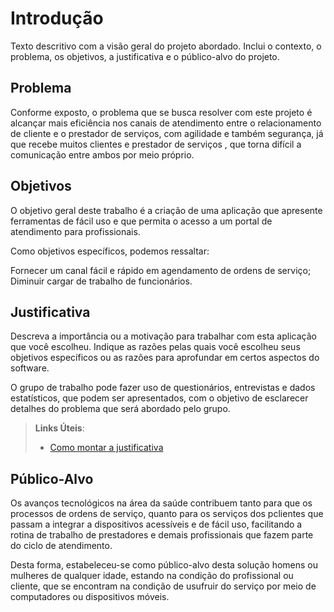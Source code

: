 # Introdução

Texto descritivo com a visão geral do projeto abordado. Inclui o contexto, o problema, os objetivos, a justificativa e o público-alvo do projeto.

## Problema
Conforme exposto, o problema que se busca resolver com este projeto é alcançar mais eficiência nos canais de atendimento entre o relacionamento de cliente e o prestador de serviços, com agilidade e também segurança, já que recebe muitos clientes e prestador de serviços , que torna difícil a comunicação entre ambos por meio próprio.

## Objetivos

O objetivo geral deste trabalho é a criação de uma aplicação que apresente ferramentas de fácil uso e que permita o acesso a um portal de atendimento para profissionais.

Como objetivos específicos, podemos ressaltar:

Fornecer um canal fácil e rápido em agendamento de ordens de serviço;
Diminuir cargar de trabalho de funcionários.
## Justificativa

Descreva a importância ou a motivação para trabalhar com esta aplicação que você escolheu. Indique as razões pelas quais você escolheu seus objetivos específicos ou as razões para aprofundar em certos aspectos do software.

O grupo de trabalho pode fazer uso de questionários, entrevistas e dados estatísticos, que podem ser apresentados, com o objetivo de esclarecer detalhes do problema que será abordado pelo grupo.

> **Links Úteis**:
> - [Como montar a justificativa](https://guiadamonografia.com.br/como-montar-justificativa-do-tcc/)

## Público-Alvo

Os avanços tecnológicos na área da saúde contribuem tanto para que os processos de ordens de serviço, quanto para os serviços dos pclientes que passam a integrar a dispositivos acessíveis e de fácil uso, facilitando a rotina de trabalho de prestadores e demais profissionais que fazem parte do ciclo de atendimento.

Desta forma, estabeleceu-se como público-alvo desta solução homens ou mulheres de qualquer idade, estando na condição do profissional ou cliente, que se encontram na condição de usufruir do serviço por meio de computadores ou dispositivos móveis.

